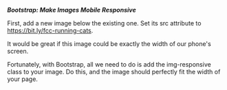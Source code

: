***Bootstrap: Make Images Mobile Responsive***

First, add a new image below the existing one. Set its src attribute to https://bit.ly/fcc-running-cats.

It would be great if this image could be exactly the width of our phone's screen.

Fortunately, with Bootstrap, all we need to do is add the img-responsive class to your image. Do this, and the image should perfectly fit the width of your page.
